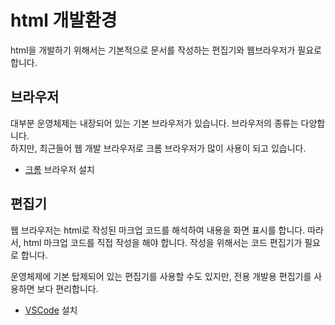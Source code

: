 # html 개발환경
html을 개발하기 위해서는 기본적으로 문서를 작성하는 편집기와 웹브라우저가 필요로 합니다.

## 브라우저
대부분 운영체제는 내장되어 있는 기본 브라우저가 있습니다. 브라우저의 종류는 다양합니다.  
하지만, 최근들어 웹 개발 브라우저로 크롬 브라우저가 많이 사용이 되고 있습니다.
* [크롬](./setup/chrome) 브라우저 설치


## 편집기
웹 브라우저는 html로 작성된 마크업 코드를 해석하여 내용을 화면 표시를 합니다. 따라서, html 마크업 코드를 직접 작성을 해야 합니다.
작성을 위해서는 코드 편집기가 필요로 합니다.  

운영체제에 기본 탑제되어 있는 편집기를 사용할 수도 있지만, 전용 개발용 편집기를 사용하면 보다 편리합니다.

* [VSCode](./setup/vscode) 설치